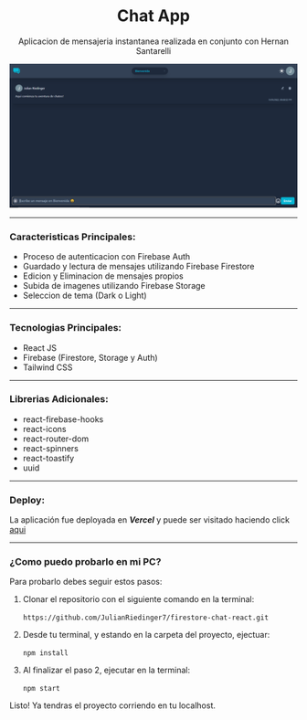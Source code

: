 <h1 align='center'>Chat App</h1>
<p align='center'>Aplicacion de mensajeria instantanea realizada en conjunto con Hernan Santarelli</p>

![captura del proyecto](/public/captura.png)

---

### Caracteristicas Principales:

- Proceso de autenticacion con Firebase Auth
- Guardado y lectura de mensajes utilizando Firebase Firestore
- Edicion y Eliminacion de mensajes propios
- Subida de imagenes utilizando Firebase Storage
- Seleccion de tema (Dark o Light)

---

### Tecnologias Principales:

- React JS
- Firebase (Firestore, Storage y Auth)
- Tailwind CSS

---

### Librerias Adicionales:

- react-firebase-hooks
- react-icons
- react-router-dom
- react-spinners
- react-toastify
- uuid

---

### Deploy:

La aplicación fue deployada en **_Vercel_** y puede ser visitado haciendo click [aqui](https://firestore-chat-react.vercel.app/)

---

### ¿Como puedo probarlo en mi PC?

Para probarlo debes seguir estos pasos:

1. Clonar el repositorio con el siguiente comando en la terminal:

   `https://github.com/JulianRiedinger7/firestore-chat-react.git`

2. Desde tu terminal, y estando en la carpeta del proyecto, ejectuar:

   `npm install`

3. Al finalizar el paso 2, ejecutar en la terminal:

   `npm start`

Listo! Ya tendras el proyecto corriendo en tu localhost.
